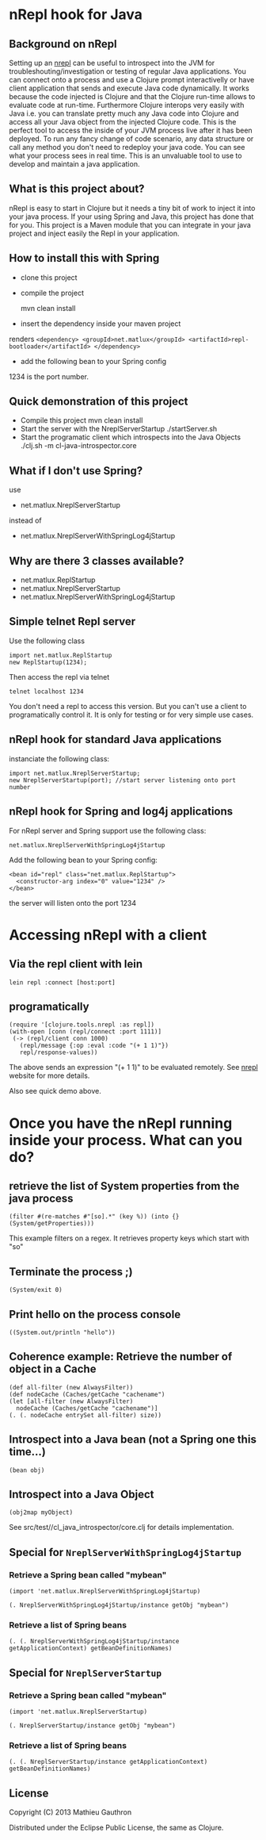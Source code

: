 nRepl hook for Java
===================


Background on nRepl
-------------------


Setting up an [nrepl](https://github.com/clojure/tools.nrepl) can be useful to introspect into the JVM for troubleshouting/investigation or testing of regular Java applications. You can connect onto a process and use a Clojure prompt interactivelly or have client application that sends and execute Java code dynamically. It works because the code injected is Clojure and that the Clojure run-time allows to evaluate code at run-time. Furthermore Clojure interops very easily with Java i.e. you can translate pretty much any Java code into Clojure and access all your Java object from the injected Clojure code. This is the perfect tool to access the inside of your JVM process live after it has been deployed. To run any fancy change of code scenario, any data structure or call any method you don't need to redeploy your java code. You can see what your process sees in real time. This is an unvaluable tool to use to develop and maintain a java application.

What is this project about?
---------------------------

nRepl is easy to start in Clojure but it needs a tiny bit of work to inject it into your java process. If your using Spring and Java, this project has done that for you. This project is a Maven module that you can integrate in your java project and inject easily the Repl in your application.

How to install this with Spring
-------------------------------

* clone this project
* compile the project

    mvn clean install

* insert the dependency inside your maven project

renders `<dependency>
      <groupId>net.matlux</groupId>
      <artifactId>repl-bootloader</artifactId>
    </dependency>`

* add the following bean to your Spring config

    <bean id="repl" class="net.matlux.NreplServerWithSpringLog4jStartup">
      <constructor-arg index="0" value="1234" />
    </bean>

1234 is the port number.

Quick demonstration of this project
-----------------------------------

* Compile this project
    mvn clean install
* Start the server with the NreplServerStartup
    ./startServer.sh
* Start the programatic client which introspects into the Java Objects
    ./clj.sh -m cl-java-introspector.core

What if I don't use Spring?
---------------------------

use

* net.matlux.NreplServerStartup

instead of

* net.matlux.NreplServerWithSpringLog4jStartup


Why are there 3 classes available?
----------------------------------

* net.matlux.ReplStartup
* net.matlux.NreplServerStartup
* net.matlux.NreplServerWithSpringLog4jStartup

## Simple telnet Repl server

Use the following class

    import net.matlux.ReplStartup
    new ReplStartup(1234);

Then access the repl via telnet

    telnet localhost 1234

You don't need a repl to access this version. But you can't use a client to programatically control it. It is only for testing or for very simple use cases.

## nRepl hook for standard Java applications

instanciate the following class:

    import net.matlux.NreplServerStartup;
    new NreplServerStartup(port); //start server listening onto port number


## nRepl hook for Spring and log4j applications

For nRepl server and Spring support use the following class:


    net.matlux.NreplServerWithSpringLog4jStartup

Add the following bean to your Spring config:

    <bean id="repl" class="net.matlux.ReplStartup">
      <constructor-arg index="0" value="1234" />
    </bean>

the server will listen onto the port 1234


# Accessing nRepl with a client

## Via the repl client with lein

    lein repl :connect [host:port]

## programatically

    (require '[clojure.tools.nrepl :as repl])
    (with-open [conn (repl/connect :port 1111)]
     (-> (repl/client conn 1000)
       (repl/message {:op :eval :code "(+ 1 1)"})
       repl/response-values))

The above sends an expression "(+ 1 1)" to be evaluated remotely. See [nrepl](https://github.com/clojure/tools.nrepl) website for more details.

Also see quick demo above.

# Once you have the nRepl running inside your process. What can you do?

## retrieve the list of System properties from the java process

    (filter #(re-matches #"[so].*" (key %)) (into {} (System/getProperties)))

This example filters on a regex. It retrieves property keys which start with "so"

## Terminate the process ;)

    (System/exit 0)

## Print hello on the process console

    ((System.out/println "hello"))

## Coherence example: Retrieve the number of object in a Cache

    (def all-filter (new AlwaysFilter))
    (def nodeCache (Caches/getCache "cachename")
    (let [all-filter (new AlwaysFilter)
      nodeCache (Caches/getCache "cachename")]
    (. (. nodeCache entrySet all-filter) size))


## Introspect into a Java bean (not a Spring one this time...)

    (bean obj)

## Introspect into a Java Object

    (obj2map myObject)

See src/test//cl_java_introspector/core.clj for details implementation.

## Special for `NreplServerWithSpringLog4jStartup`

### Retrieve a Spring bean called "mybean"

    (import 'net.matlux.NreplServerWithSpringLog4jStartup)

    (. NreplServerWithSpringLog4jStartup/instance getObj "mybean")

### Retrieve a list of Spring beans

    (. (. NreplServerWithSpringLog4jStartup/instance getApplicationContext) getBeanDefinitionNames)


## Special  for `NreplServerStartup`

### Retrieve a Spring bean called "mybean"

    (import 'net.matlux.NreplServerStartup)

    (. NreplServerStartup/instance getObj "mybean")

### Retrieve a list of Spring beans

    (. (. NreplServerStartup/instance getApplicationContext) getBeanDefinitionNames)


## License

Copyright (C) 2013 Mathieu Gauthron

Distributed under the Eclipse Public License, the same as Clojure.
